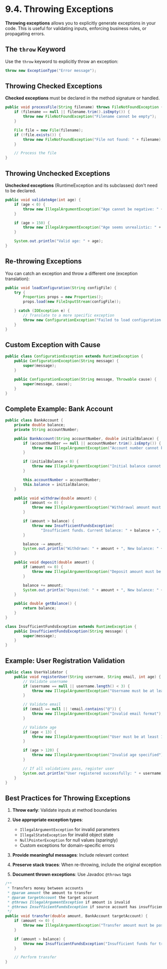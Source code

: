 # 9.4. Throwing Exceptions

**Throwing exceptions** allows you to explicitly generate exceptions in your code. This is useful for validating inputs, enforcing business rules, or propagating errors.

## The `throw` Keyword

Use the `throw` keyword to explicitly throw an exception:

```java
throw new ExceptionType("Error message");
```

## Throwing Checked Exceptions

**Checked exceptions** must be declared in the method signature or handled.

```java
public void processFile(String filename) throws FileNotFoundException {
    if (filename == null || filename.trim().isEmpty()) {
        throw new FileNotFoundException("Filename cannot be empty");
    }

    File file = new File(filename);
    if (!file.exists()) {
        throw new FileNotFoundException("File not found: " + filename);
    }

    // Process the file
}
```

## Throwing Unchecked Exceptions

**Unchecked exceptions** (RuntimeException and its subclasses) don't need to be declared.

```java
public void validateAge(int age) {
    if (age < 0) {
        throw new IllegalArgumentException("Age cannot be negative: " + age);
    }

    if (age > 150) {
        throw new IllegalArgumentException("Age seems unrealistic: " + age);
    }

    System.out.println("Valid age: " + age);
}
```

## Re-throwing Exceptions

You can catch an exception and throw a different one (exception translation):

```java
public void loadConfiguration(String configFile) {
    try {
        Properties props = new Properties();
        props.load(new FileInputStream(configFile));

    } catch (IOException e) {
        // Translate to a more specific exception
        throw new ConfigurationException("Failed to load configuration: " + configFile, e);
    }
}
```

## Custom Exception with Cause

```java
public class ConfigurationException extends RuntimeException {
    public ConfigurationException(String message) {
        super(message);
    }

    public ConfigurationException(String message, Throwable cause) {
        super(message, cause);
    }
}
```

## Complete Example: Bank Account

```java
public class BankAccount {
    private double balance;
    private String accountNumber;

    public BankAccount(String accountNumber, double initialBalance) {
        if (accountNumber == null || accountNumber.trim().isEmpty()) {
            throw new IllegalArgumentException("Account number cannot be empty");
        }

        if (initialBalance < 0) {
            throw new IllegalArgumentException("Initial balance cannot be negative");
        }

        this.accountNumber = accountNumber;
        this.balance = initialBalance;
    }

    public void withdraw(double amount) {
        if (amount <= 0) {
            throw new IllegalArgumentException("Withdrawal amount must be positive");
        }

        if (amount > balance) {
            throw new InsufficientFundsException(
                "Insufficient funds. Current balance: " + balance + ", requested: " + amount);
        }

        balance -= amount;
        System.out.println("Withdrawn: " + amount + ", New balance: " + balance);
    }

    public void deposit(double amount) {
        if (amount <= 0) {
            throw new IllegalArgumentException("Deposit amount must be positive");
        }

        balance += amount;
        System.out.println("Deposited: " + amount + ", New balance: " + balance);
    }

    public double getBalance() {
        return balance;
    }
}

class InsufficientFundsException extends RuntimeException {
    public InsufficientFundsException(String message) {
        super(message);
    }
}
```

## Example: User Registration Validation

```java
public class UserValidator {
    public void registerUser(String username, String email, int age) {
        // Validate username
        if (username == null || username.length() < 3) {
            throw new IllegalArgumentException("Username must be at least 3 characters long");
        }

        // Validate email
        if (email == null || !email.contains("@")) {
            throw new IllegalArgumentException("Invalid email format");
        }

        // Validate age
        if (age < 13) {
            throw new IllegalArgumentException("User must be at least 13 years old");
        }

        if (age > 120) {
            throw new IllegalArgumentException("Invalid age specified");
        }

        // If all validations pass, register user
        System.out.println("User registered successfully: " + username);
    }
}
```

## Best Practices for Throwing Exceptions

1. **Throw early**: Validate inputs at method boundaries
2. **Use appropriate exception types**:

   - `IllegalArgumentException` for invalid parameters
   - `IllegalStateException` for invalid object state
   - `NullPointerException` for null values (sparingly)
   - Custom exceptions for domain-specific errors

3. **Provide meaningful messages**: Include relevant context
4. **Preserve stack traces**: When re-throwing, include the original exception
5. **Document thrown exceptions**: Use Javadoc `@throws` tags

```java
/**
 * Transfers money between accounts
 * @param amount the amount to transfer
 * @param targetAccount the target account
 * @throws IllegalArgumentException if amount is invalid
 * @throws InsufficientFundsException if source account has insufficient funds
 */
public void transfer(double amount, BankAccount targetAccount) {
    if (amount <= 0) {
        throw new IllegalArgumentException("Transfer amount must be positive: " + amount);
    }

    if (amount > balance) {
        throw new InsufficientFundsException("Insufficient funds for transfer");
    }

    // Perform transfer
}
```
